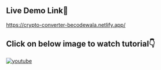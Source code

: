 

## Live Demo Link🔗

https://crypto-converter-becodewala.netlify.app/


## Click on below image to watch tutorial👇

[![youtube](https://img.youtube.com/vi/70aWQAKrabs/0.jpg)](https://www.youtube.com/watch?v=70aWQAKrabs)
